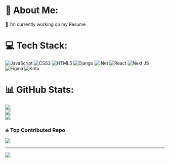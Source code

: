 # 💫 About Me:
🔭 I’m currently working on my Resume<br>


# 💻 Tech Stack:
![JavaScript](https://img.shields.io/badge/javascript-%23323330.svg?style=for-the-badge&logo=javascript&logoColor=%23F7DF1E) ![CSS3](https://img.shields.io/badge/css3-%231572B6.svg?style=for-the-badge&logo=css3&logoColor=white) ![HTML5](https://img.shields.io/badge/html5-%23E34F26.svg?style=for-the-badge&logo=html5&logoColor=white) ![Django](https://img.shields.io/badge/django-%23092E20.svg?style=for-the-badge&logo=django&logoColor=white) ![.Net](https://img.shields.io/badge/.NET-5C2D91?style=for-the-badge&logo=.net&logoColor=white) ![React](https://img.shields.io/badge/react-%2320232a.svg?style=for-the-badge&logo=react&logoColor=%2361DAFB) ![Next JS](https://img.shields.io/badge/Next-black?style=for-the-badge&logo=next.js&logoColor=white) ![Figma](https://img.shields.io/badge/figma-%23F24E1E.svg?style=for-the-badge&logo=figma&logoColor=white) ![Krita](https://img.shields.io/badge/Krita-203759?style=for-the-badge&logo=krita&logoColor=EEF37B)
# 📊 GitHub Stats:
![](https://github-readme-stats.vercel.app/api?username=Solunska&theme=dark&hide_border=false&include_all_commits=false&count_private=false)<br/>
![](https://github-readme-streak-stats.herokuapp.com/?user=Solunska&theme=dark&hide_border=false)<br/>
![](https://github-readme-stats.vercel.app/api/top-langs/?username=Solunska&theme=dark&hide_border=false&include_all_commits=false&count_private=false&layout=compact)

### 🔝 Top Contributed Repo
![](https://github-contributor-stats.vercel.app/api?username=Solunska&limit=5&theme=tokyonight&combine_all_yearly_contributions=true)

---
[![](https://visitcount.itsvg.in/api?id=Solunska&icon=0&color=0)](https://visitcount.itsvg.in)

<!-- Proudly created with GPRM ( https://gprm.itsvg.in ) -->
